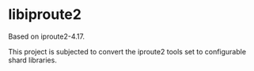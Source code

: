 # libiproute2

Based on iproute2-4.17.


This project is subjected to convert the iproute2 tools set to configurable shard libraries.
